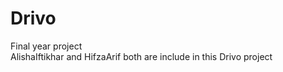 # Drivo
Final year project
<br>
AlishaIftikhar and HifzaArif both are include in this Drivo project
